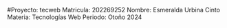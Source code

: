 #Proyecto: tecweb
Matricula: 202269252
Nombre: Esmeralda Urbina Cinto
Materia: Tecnologías Web
Periodo: Otoño 2024
